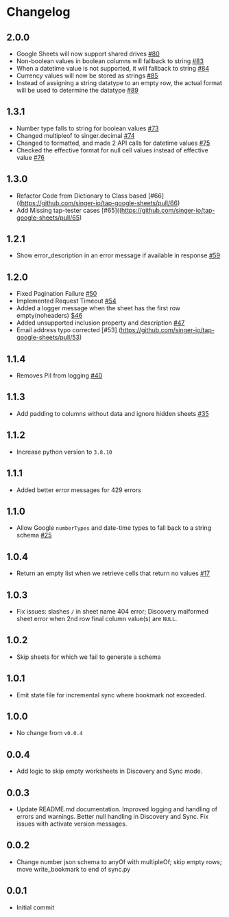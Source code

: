 # Changelog

## 2.0.0
  * Google Sheets will now support shared drives [#80](https://github.com/singer-io/tap-google-sheets/pull/80)
  * Non-boolean values in boolean columns will fallback to string [#83](https://github.com/singer-io/tap-google-sheets/pull/83)
  * When a datetime value is not supported, it will fallback to string [#84](https://github.com/singer-io/tap-google-sheets/pull/84)
  * Currency values will now be stored as strings [#85](https://github.com/singer-io/tap-google-sheets/pull/85)
  * Instead of assigning a string datatype to an empty row, the actual format will be used to determine the datatype [#89](https://github.com/singer-io/tap-google-sheets/pull/89)

## 1.3.1
  * Number type falls to string for boolean values [#73](https://github.com/singer-io/tap-google-sheets/pull/73)
  * Changed multipleof to singer.decimal [#74](https://github.com/singer-io/tap-google-sheets/pull/74)
  * Changed to formatted, and made 2 API calls for datetime values [#75](https://github.com/singer-io/tap-google-sheets/pull/75)
  * Checked the effective format for null cell values instead of effective value [#76](https://github.com/singer-io/tap-google-sheets/pull/76)

## 1.3.0
  * Refactor Code from Dictionary to Class based [#66]((https://github.com/singer-io/tap-google-sheets/pull/66)
  * Add Missing tap-tester cases [#65]((https://github.com/singer-io/tap-google-sheets/pull/65)

## 1.2.1
  * Show error_description in an error message if available in response [#59](https://github.com/singer-io/tap-google-sheets/pull/59)

## 1.2.0
  * Fixed Pagination Failure [#50](https://github.com/singer-io/tap-google-sheets/pull/50)
  * Implemented Request Timeout [#54](https://github.com/singer-io/tap-google-sheets/pull/54)
  * Added a logger message when the sheet has the first row empty(noheaders) [$46](https://github.com/singer-io/tap-google-sheets/pull/46)
  * Added unsupported inclusion property and description [#47](https://github.com/singer-io/tap-google-sheets/pull/47)
  * Email address typo corrected [#53] (https://github.com/singer-io/tap-google-sheets/pull/53)


## 1.1.4
  * Removes PII from logging [#40](https://github.com/singer-io/tap-google-sheets/pull/40)

## 1.1.3
  * Add padding to columns without data and ignore hidden sheets [#35](https://github.com/singer-io/tap-google-sheets/pull/35)

## 1.1.2
  * Increase python version to `3.8.10`

## 1.1.1
  * Added better error messages for 429 errors

## 1.1.0
  * Allow Google `numberTypes` and date-time types to fall back to a string schema [#25](https://github.com/singer-io/tap-google-sheets/pull/25)

## 1.0.4
  * Return an empty list when we retrieve cells that return no values [#17](https://github.com/singer-io/tap-google-sheets/pull/17)

## 1.0.3
  * Fix issues: slashes `/` in sheet name 404 error; Discovery malformed sheet error when 2nd row final column value(s) are `NULL`.

## 1.0.2
  * Skip sheets for which we fail to generate a schema

## 1.0.1
  * Emit state file for incremental sync where bookmark not exceeded.

## 1.0.0
  * No change from `v0.0.4`

## 0.0.4
  * Add logic to skip empty worksheets in Discovery and Sync mode.

## 0.0.3
  * Update README.md documentation. Improved logging and handling of errors and warnings. Better null handling in Discovery and Sync. Fix issues with activate version messages.

## 0.0.2
  * Change number json schema to anyOf with multipleOf; skip empty rows; move write_bookmark to end of sync.py

## 0.0.1
  * Initial commit
